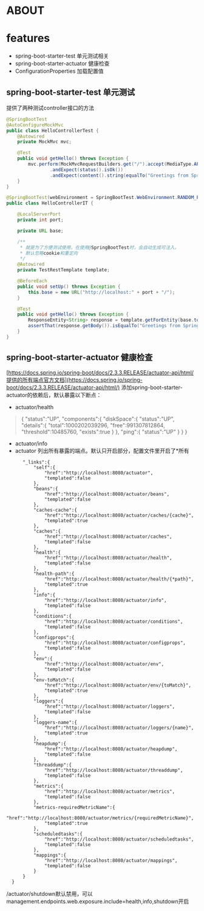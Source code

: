 
# ABOUT

# features
- spring-boot-starter-test 单元测试相关
- spring-boot-starter-actuator 健康检查
- ConfigurationProperties 加载配置值

 
## spring-boot-starter-test 单元测试

提供了两种测试controller接口的方法

```java
@SpringBootTest
@AutoConfigureMockMvc
public class HelloControllerTest {
    @Autowired
    private MockMvc mvc;

    @Test
    public void getHello() throws Exception {
        mvc.perform(MockMvcRequestBuilders.get("/").accept(MediaType.APPLICATION_JSON))
                .andExpect(status().isOk())
                .andExpect(content().string(equalTo("Greetings from Spring Boot!")));
    }
}
```

```java
@SpringBootTest(webEnvironment = SpringBootTest.WebEnvironment.RANDOM_PORT)
public class HelloControllerIT {

    @LocalServerPort
    private int port;

    private URL base;

    /**
     * 就是为了方便测试使用，在使用@SpringBootTest时，会自动生成可注入。
     * 默认忽略cookie和重定向
     */
    @Autowired
    private TestRestTemplate template;

    @BeforeEach
    public void setUp() throws Exception {
        this.base = new URL("http://localhost:" + port + "/");
    }

    @Test
    public void getHello() throws Exception {
        ResponseEntity<String> response = template.getForEntity(base.toString(), String.class);
        assertThat(response.getBody()).isEqualTo("Greetings from Spring Boot!");
    }
}
```
## spring-boot-starter-actuator 健康检查
[https://docs.spring.io/spring-boot/docs/2.3.3.RELEASE/actuator-api/html/提供的所有端点官方文档](https://docs.spring.io/spring-boot/docs/2.3.3.RELEASE/actuator-api/html/)
添加spring-boot-starter-actuator的依赖后，默认暴露以下断点：
- actuator/health
> {
     "status":"UP",
     "components":{
         "diskSpace":{
             "status":"UP",
             "details":{
                 "total":1000202039296,
                 "free":991307812864,
                 "threshold":10485760,
                 "exists":true
             }
         },
         "ping":{
             "status":"UP"
         }
     }
 }
- actuator/info
- actuator 列出所有暴露的端点。默认只开启部分，配置文件里开启了*所有
```{
      "_links":{
          "self":{
              "href":"http://localhost:8080/actuator",
              "templated":false
          },
          "beans":{
              "href":"http://localhost:8080/actuator/beans",
              "templated":false
          },
          "caches-cache":{
              "href":"http://localhost:8080/actuator/caches/{cache}",
              "templated":true
          },
          "caches":{
              "href":"http://localhost:8080/actuator/caches",
              "templated":false
          },
          "health":{
              "href":"http://localhost:8080/actuator/health",
              "templated":false
          },
          "health-path":{
              "href":"http://localhost:8080/actuator/health/{*path}",
              "templated":true
          },
          "info":{
              "href":"http://localhost:8080/actuator/info",
              "templated":false
          },
          "conditions":{
              "href":"http://localhost:8080/actuator/conditions",
              "templated":false
          },
          "configprops":{
              "href":"http://localhost:8080/actuator/configprops",
              "templated":false
          },
          "env":{
              "href":"http://localhost:8080/actuator/env",
              "templated":false
          },
          "env-toMatch":{
              "href":"http://localhost:8080/actuator/env/{toMatch}",
              "templated":true
          },
          "loggers":{
              "href":"http://localhost:8080/actuator/loggers",
              "templated":false
          },
          "loggers-name":{
              "href":"http://localhost:8080/actuator/loggers/{name}",
              "templated":true
          },
          "heapdump":{
              "href":"http://localhost:8080/actuator/heapdump",
              "templated":false
          },
          "threaddump":{
              "href":"http://localhost:8080/actuator/threaddump",
              "templated":false
          },
          "metrics":{
              "href":"http://localhost:8080/actuator/metrics",
              "templated":false
          },
          "metrics-requiredMetricName":{
              "href":"http://localhost:8080/actuator/metrics/{requiredMetricName}",
              "templated":true
          },
          "scheduledtasks":{
              "href":"http://localhost:8080/actuator/scheduledtasks",
              "templated":false
          },
          "mappings":{
              "href":"http://localhost:8080/actuator/mappings",
              "templated":false
          }
      }
  }
```

/actuator/shutdown默认禁用，可以management.endpoints.web.exposure.include=health,info,shutdown开启
